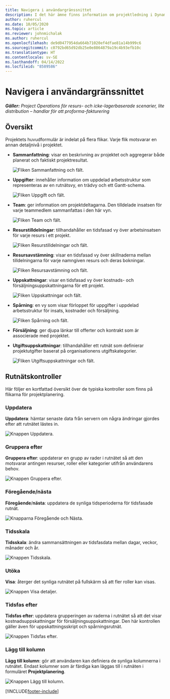```yaml
---
title: Navigera i användargränssnittet
description: I det här ämne finns information om projektledning i Dynamics 365 Project Operations.
author: ruhercul
ms.date: 10/05/2020
ms.topic: article
ms.reviewer: johnmichalak
ms.author: ruhercul
ms.openlocfilehash: de9d0477954da664b71020ef4dfae81a14b999c6
ms.sourcegitcommit: c0792bd65d92db25e0e8864879a19c4b93efb10c
ms.translationtype: HT
ms.contentlocale: sv-SE
ms.lasthandoff: 04/14/2022
ms.locfileid: "8589586"
---
```

# <a name="navigating-the-user-interface"></a>Navigera i användargränssnittet

_**Gäller:** Project Operations för resurs- och icke-lagerbaserade scenarier, lite distribution – handlar för att proforma-fakturering_

## <a name="overview"></a>Översikt

Projektets huvudformulär är indelat på flera flikar. Varje flik motsvarar en annan detaljnivå i projektet.

- **Sammanfattning**: visar en beskrivning av projektet och aggregerar både planerat och faktiskt projektresultat.

    ![Fliken Sammanfattning och fält.](media/navigation7.png)

- **Uppgifter**: innehåller information om uppdelad arbetsstruktur som representeras av en rutnätsvy, en trädvy och ett Gantt-schema.

    ![Fliken Uppgift och fält.](media/navigation8.png)

- **Team**: ger information om projektdeltagarna. Den tilldelade insatsen för varje teammedlem sammanfattas i den här vyn.

    ![Fliken Team och fält.](media/navigation9.png)

- **Resurstilldelningar**: tillhandahåller en tidsfasad vy över arbetsinsatsen för varje resurs i ett projekt.

    ![Fliken Resurstilldelningar och fält.](media/navigation10.png)

- **Resursavstämning**: visar en tidsfasad vy över skillnaderna mellan tilldelningarna för varje namngiven resurs och deras bokningar.

    ![Fliken Resursavstämning och fält.](media/navigation11.png)

- **Uppskattningar**: visar en tidsfasad vy över kostnads- och försäljningsuppskattningarna för ett projekt.

    ![Fliken Uppskattningar och fält.](media/navigation12.png)

- **Spårning**: en vy som visar förloppet för uppgifter i uppdelad arbetsstruktur för insats, kostnader och försäljning.

    ![Fliken Spårning och fält.](media/navigation13.png)

- **Försäljning**: ger djupa länkar till offerter och kontrakt som är associerade med projektet.

- **Utgiftsuppskattningar**: tillhandahåller ett rutnät som definierar projektutgifter baserat på organisationens utgiftskategorier.

    ![Fliken Utgiftsuppskattningar och fält.](media/navigation14.png)

## <a name="grid-controls"></a>Rutnätskontroller

Här följer en kortfattad översikt över de typiska kontroller som finns på flikarna för projektplanering.

### <a name="refresh"></a>Uppdatera

**Uppdatera**: hämtar senaste data från servern om några ändringar gjordes efter att rutnätet lästes in.

![Knappen Uppdatera.](media/navigation7.png)

### <a name="group-by"></a>Gruppera efter

**Gruppera efter**: uppdaterar en grupp av rader i rutnätet så att den motsvarar antingen resurser, roller eller kategorier utifrån användarens behov.

![Knappen Gruppera efter.](media/navigation6.png)

### <a name="previousnext"></a>Föregående/nästa

**Föregående**/**nästa**: uppdatera de synliga tidsperioderna för tidsfasade rutnät.

![Knapparna Föregående och Nästa.](media/navigation2.png)

### <a name="timescale"></a>Tidsskala

**Tidsskala**: ändra sammansättningen av tidsfasdata mellan dagar, veckor, månader och år.

![Knappen Tidsskala.](media/navigation3.png)

### <a name="expand"></a>Utöka

**Visa**: återger det synliga rutnätet på fullskärm så att fler roller kan visas.

![Knappen Visa detaljer.](media/navigation4.png)

### <a name="time-phase-by"></a>Tidsfas efter

**Tidsfas efter**: uppdatera grupperingen av raderna i rutnätet så att det visar kostnadsuppskattningar för försäljningsuppskattningar. Den här kontrollen gäller även för uppskattningsskript och spårningsrutnät.

![Knappen Tidsfas efter.](media/navigation0.png)

### <a name="add-column"></a>Lägg till kolumn

**Lägg till kolumn**: gör att användaren kan definiera de synliga kolumnerna i rutnätet. Endast kolumner som är färdiga kan läggas till i rutnäten i formuläret **Projektplanering**.

![Knappen Lägg till kolumn.](media/navigation5.png)


[!INCLUDE[footer-include](../includes/footer-banner.md)]